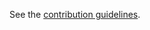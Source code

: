 See the [contribution guidelines](https://leapp-repository.readthedocs.io/latest/contrib-and-devel-guidelines.html).
